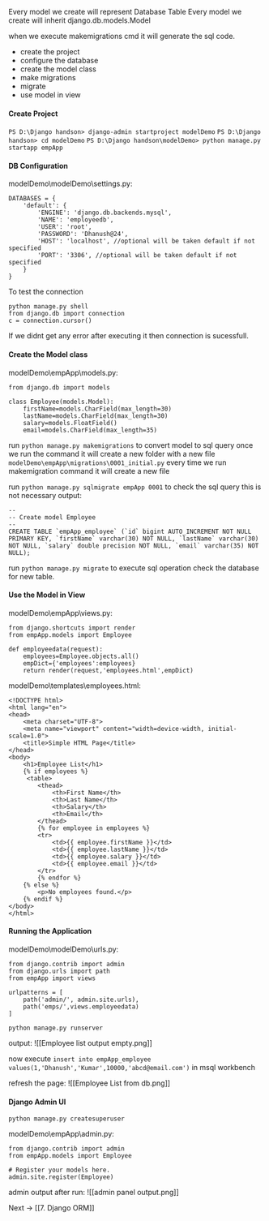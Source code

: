 Every model we create will represent Database Table
Every model we create will inherit django.db.models.Model

when we execute makemigrations cmd it will generate the sql code.

- create the project
- configure the database
- create the model class
- make migrations
- migrate
- use model in view

#### Create Project

`PS D:\Django handson> django-admin startproject modelDemo`
`PS D:\Django handson> cd modelDemo`
`PS D:\Django handson\modelDemo> python manage.py startapp empApp`

#### DB Configuration

modelDemo\modelDemo\settings.py:
```
DATABASES = {
    'default': {
        'ENGINE': 'django.db.backends.mysql',
        'NAME': 'employeedb',
        'USER': 'root',
        'PASSWORD': 'Dhanush@24',
        'HOST': 'localhost', //optional will be taken default if not specified
        'PORT': '3306', //optional will be taken default if not specified
    }
}
```

To test the connection 
```
python manage.py shell
from django.db import connection
c = connection.cursor()
```
If we didnt get any error after executing it then connection is sucessfull.

#### Create the Model class

modelDemo\empApp\models.py:
```
from django.db import models

class Employee(models.Model):
    firstName=models.CharField(max_length=30)
    lastName=models.CharField(max_length=30)
    salary=models.FloatField()
    email=models.CharField(max_length=35)
```

run `python manage.py makemigrations` to convert model to sql query
once we run the command it will create a new folder with a new file `modelDemo\empApp\migrations\0001_initial.py` every time we run makemigration command it will create a new file 

run `python manage.py sqlmigrate empApp 0001` to check the sql query this is not necessary
output:
```
--
-- Create model Employee
--
CREATE TABLE `empApp_employee` (`id` bigint AUTO_INCREMENT NOT NULL PRIMARY KEY, `firstName` varchar(30) NOT NULL, `lastName` varchar(30) NOT NULL, `salary` double precision NOT NULL, `email` varchar(35) NOT NULL);
```

run `python manage.py migrate` to execute sql operation
check the database for new table.

#### Use the Model in  View

modelDemo\empApp\views.py:
```
from django.shortcuts import render
from empApp.models import Employee

def employeedata(request):
    employees=Employee.objects.all()
    empDict={'employees':employees}
    return render(request,'employees.html',empDict)
```

modelDemo\templates\employees.html:
```
<!DOCTYPE html>
<html lang="en">
<head>
    <meta charset="UTF-8">
    <meta name="viewport" content="width=device-width, initial-scale=1.0">
    <title>Simple HTML Page</title>
</head>
<body>
    <h1>Employee List</h1>
    {% if employees %}
     <table>
        <thead>
            <th>First Name</th>
            <th>Last Name</th>
            <th>Salary</th>
            <th>Email</th>
        </thead>
        {% for employee in employees %}
        <tr>
            <td>{{ employee.firstName }}</td>
            <td>{{ employee.lastName }}</td>
            <td>{{ employee.salary }}</td>
            <td>{{ employee.email }}</td>
        </tr>
        {% endfor %}
    {% else %}
        <p>No employees found.</p>
    {% endif %}
</body>
</html>
```

#### Running the Application

modelDemo\modelDemo\urls.py:
```
from django.contrib import admin
from django.urls import path
from empApp import views
  
urlpatterns = [
    path('admin/', admin.site.urls),
    path('emps/',views.employeedata)
]
```

`python manage.py runserver`

output:
![[Employee list output empty.png]]

now execute `insert into empApp_employee values(1,'Dhanush','Kumar',10000,'abcd@email.com')` in msql workbench

refresh the page:
![[Employee List from db.png]]

#### Django Admin UI

`python manage.py createsuperuser`

modelDemo\empApp\admin.py:
```
from django.contrib import admin
from empApp.models import Employee

# Register your models here.
admin.site.register(Employee)
```

admin output after run:
![[admin panel output.png]]

Next -> [[7. Django ORM]]
